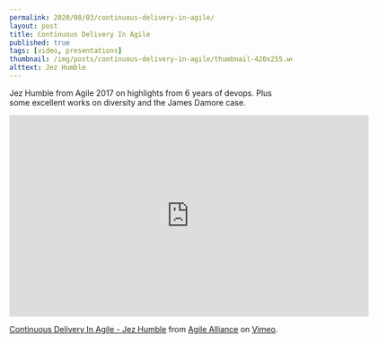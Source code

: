 ```yaml
---
permalink: 2020/08/03/continuous-delivery-in-agile/
layout: post
title: Continuous Delivery In Agile
published: true
tags: [video, presentations]
thumbnail: /img/posts/continuous-delivery-in-agile/thumbnail-420x255.webp
alttext: Jez Humble
---
```


Jez Humble from Agile 2017 on highlights from 6 years of devops. Plus some excellent works on
diversity and the James Damore case.

<iframe src="https://player.vimeo.com/video/229954108" width="640" height="360" frameborder="0" allow="autoplay; fullscreen" allowfullscreen></iframe>
<p><a href="https://vimeo.com/229954108">Continuous Delivery In Agile - Jez Humble</a> from <a href="https://vimeo.com/agilealliance">Agile Alliance</a> on <a href="https://vimeo.com">Vimeo</a>.</p>
